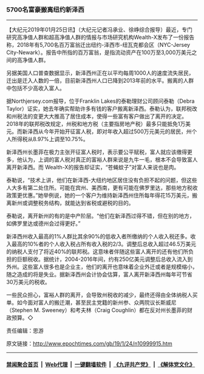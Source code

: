 ### 5700名富豪搬离纽约新泽西
------------------------

<p>
 【大纪元2019年01月25日讯】（大纪元记者冯承业、徐峥综合报导）最近，专门研究高净值人群和超高净值人群的情报与市场研究机构Wealth-X发布了一份报告称，2018年有5,700名百万富翁迁出纽约-泽西市-纽瓦克都会区（NYC-Jersey City-Newark）。报告中所指的百万富翁，是指流动资产在100万至3,000万美元之间的高净值人群。
</p>
<p>
 另据美国人口普查数据显示，新泽西州正在以平均每周1000人的速度流失居民，迁出是迁入人数的一倍，目前新泽西州人口已降到2013年前的水平。搬离的人群中包括不少高收入富人。
</p>
<p>
 据Northjersey.com报导，位于Franklin Lakes的泰勒理财公司顾问泰勒（Debra Taylor）证实，她去年确实帮助许多有钱的客户搬离新泽西。泰勒认为，联邦税改和州税法的变更大大推高了居住成本，使得一些富有客户做出了离开的决定。2018年的联邦税改规定，州税和地方税（主要指房地产税）最多只能抵免1万美元。而新泽西从今年开始开征富人税，即对年收入超过500万元美元的居民，州个人所得税从8.97%上调至10.75%。
</p>
<p>
 新泽西州长墨菲在极力主张开征富人税时，表示要公平赋税，富人就应该缴得更多，他认为，上调的富人税对真正的富裕人群来说是九牛一毛，根本不会导致富人离开新泽西。而 Wealth-X的报告却证实，“苍蝇蚊子”对富人来说也是肉。
</p>
<p>
 泰勒说，“技术上讲，他们在新泽西-大纽约地区居住没有负担不起的问题，但这些人大多有第二处住所。可能在宾州、美西南，更有可能在佛罗里达，那些地方税收政策更优惠。”她举例说，她的一个客户为维持新泽西州住所每年得花15万美元，搬离新州或调整税务结构，就能达到省税或避税的目的。
</p>
<p>
 泰勒说，离开新州的有的是中产阶层。“他们在新泽西过得不错，但在别的地方，如佛罗里达或德州会过得更好。”
</p>
<p>
 新泽西州收入最高的1%人群比其余90%的低收入者所缴纳的个人收入税还多。收入最高的10%者的个人收入税占所有收入税的2/3。调整后总收入超过46.5万美元的纳税人支付了将近40%的联邦税。这意味者伴随这些富人离开的还有他们所负担的巨额税收。据统计，2004-2016年间，约有250亿美元调整后总收入流入到外州。这些富人很多也是企业主，他们的离开也意味着企业外迁或者是规模缩小，随之造成的将是失业。据新泽西州会计协会估算，富人离开新泽西州每年可节省30万美元的税收。
</p>
<p>
 一些民众担心，富裕人群的离开，会导致州税收的减少，最终还得由全体纳税人买单。如今面对富人的搬迁潮，甚至民主党籍的新州参、众两院议长斯威尼（Stephen M. Sweeney）和考夫林（Craig Coughlin）都在反对州长墨菲的财政预算。◇
</p>
<p>
 责任编辑：思游
</p>

原文链接：http://www.epochtimes.com/gb/19/1/24/n10999915.htm


------------------------
#### [禁闻聚合首页](https://github.com/gfw-breaker/banned-news/blob/master/README.md) &nbsp;|&nbsp; [Web代理](https://github.com/gfw-breaker/open-proxy/blob/master/README.md) &nbsp;|&nbsp; [一键翻墙软件](https://github.com/gfw-breaker/nogfw/blob/master/README.md) &nbsp;|&nbsp; [《九评共产党》](https://github.com/gfw-breaker/9ping.md/blob/master/README.md#九评之一评共产党是什么) &nbsp;|&nbsp; [《解体党文化》](https://github.com/gfw-breaker/jtdwh.md/blob/master/README.md#绪论)